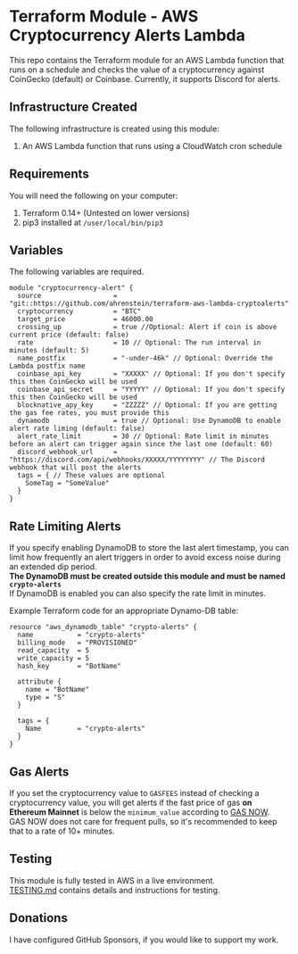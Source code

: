 Terraform Module - AWS Cryptocurrency Alerts Lambda
===================================================
This repo contains the Terraform module for an AWS Lambda function that runs on a schedule and checks the value of a cryptocurrency
against CoinGecko (default) or Coinbase. Currently, it supports Discord for alerts.

Infrastructure Created
----------------------
The following infrastructure is created using this module:

1. An AWS Lambda function that runs using a CloudWatch cron schedule

Requirements
------------
You will need the following on your computer:

1. Terraform 0.14+ (Untested on lower versions)
2. pip3 installed at `/user/local/bin/pip3`

Variables
---------
The following variables are required.

```hcl
module "cryptocurrency-alert" {
  source                  = "git::https://github.com/ahrenstein/terraform-aws-lambda-cryptoalerts"
  cryptocurrency          = "BTC"
  target_price            = 46000.00
  crossing_up             = true //Optional: Alert if coin is above current price (default: false)
  rate                    = 10 // Optional: The run interval in minutes (default: 5)
  name_postfix            = "-under-46k" // Optional: Override the Lambda postfix name
  coinbase_api_key        = "XXXXX" // Optional: If you don't specify this then CoinGecko will be used 
  coinbase_api_secret     = "YYYYY" // Optional: If you don't specify this then CoinGecko will be used
  blocknative_apy_key     = "ZZZZZ" // Optional: If you are getting the gas fee rates, you must provide this
  dynamodb                = true // Optional: Use DynamoDB to enable alert rate liming (default: false)
  alert_rate_limit        = 30 // Optional: Rate limit in minutes before an alert can trigger again since the last one (default: 60)
  discord_webhook_url     = "https://discord.com/api/webhooks/XXXXX/YYYYYYYY" // The Discord webhook that will post the alerts
  tags = { // These values are optional
    SomeTag = "SomeValue"
  }
}
```

Rate Limiting Alerts
--------------------
If you specify enabling DynamoDB to store the last alert timestamp, you can limit how frequently an alert triggers
in order to avoid excess noise during an extended dip period.  
**The DynamoDB must be created outside this module and must be named `crypto-alerts`**  
If DynamoDB is enabled you can also specify the rate limit in minutes.

Example Terraform code for an appropriate Dynamo-DB table:

```hcl
resource "aws_dynamodb_table" "crypto-alerts" {
  name           = "crypto-alerts"
  billing_mode   = "PROVISIONED"
  read_capacity  = 5
  write_capacity = 5
  hash_key       = "BotName"

  attribute {
    name = "BotName"
    type = "S"
  }

  tags = {
    Name         = "crypto-alerts"
  }
}
```

Gas Alerts
----------
If you set the cryptocurrency value to `GASFEES` instead of checking a cryptocurrency value,
you will get alerts if the fast price of gas **on Ethereum Mainnet** is below the `minimum_value` according to [GAS NOW](https://www.gasnow.org/).  
GAS NOW does not care for frequent pulls, so it's recommended to keep that to a rate of 10+ minutes.

Testing
-------
This module is fully tested in AWS in a live environment.  
[TESTING.md](TESTING.md) contains details and instructions for testing. 

Donations
---------
I have configured GitHub Sponsors, if you would like to support my work.
